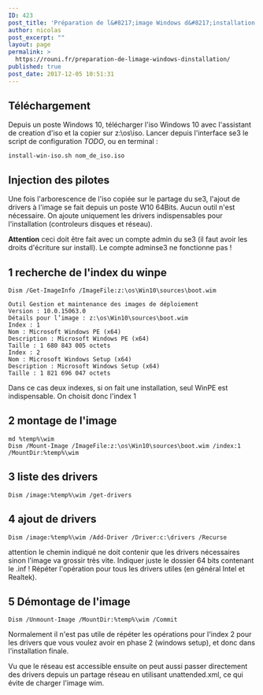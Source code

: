 ```yaml
---
ID: 423
post_title: 'Préparation de l&#8217;image Windows d&#8217;installation'
author: nicolas
post_excerpt: ""
layout: page
permalink: >
  https://rouni.fr/preparation-de-limage-windows-dinstallation/
published: true
post_date: 2017-12-05 10:51:31
---
```

<h2><a id="user-content-téléchargement" class="anchor" href="https://github.com/SambaEdu/sambaedu-client-windows/blob/master/preparation_image.md#t%C3%A9l%C3%A9chargement" aria-hidden="true"></a>Téléchargement</h2>
Depuis un poste Windows 10, télécharger l'iso Windows 10 avec l'assistant de creation d'iso et la copier sur z:\os\iso. Lancer depuis l'interface se3 le script de configuration <em>TODO</em>, ou en terminal :
<pre><code>install-win-iso.sh nom_de_iso.iso
</code></pre>
<h2><a id="user-content-injection-des-pilotes" class="anchor" href="https://github.com/SambaEdu/sambaedu-client-windows/blob/master/preparation_image.md#injection-des-pilotes" aria-hidden="true"></a>Injection des pilotes</h2>
Une fois l'arborescence de l'iso copiée sur le partage du se3, l'ajout de drivers à l'image se fait depuis un poste W10 64Bits. Aucun outil n'est nécessaire. On ajoute uniquement les drivers indispensables pour l'installation (controleurs disques et réseau).

<strong>Attention</strong> ceci doit être fait avec un compte admin du se3 (il faut avoir les droits d'écriture sur install). Le compte adminse3 ne fonctionne pas !
<h2><a id="user-content-1-recherche-de-lindex-du-winpe" class="anchor" href="https://github.com/SambaEdu/sambaedu-client-windows/blob/master/preparation_image.md#1-recherche-de-lindex-du-winpe" aria-hidden="true"></a>1 recherche de l'index du winpe</h2>
<pre><code>Dism /Get-ImageInfo /ImageFile:z:\os\Win10\sources\boot.wim
</code></pre>
<pre><code>Outil Gestion et maintenance des images de déploiement
Version : 10.0.15063.0
Détails pour l’image : z:\os\Win10\sources\boot.wim
Index : 1
Nom : Microsoft Windows PE (x64)
Description : Microsoft Windows PE (x64)
Taille : 1 680 843 005 octets
Index : 2
Nom : Microsoft Windows Setup (x64)
Description : Microsoft Windows Setup (x64)
Taille : 1 821 696 047 octets
</code></pre>
Dans ce cas deux indexes, si on fait une installation, seul WinPE est indispensable. On choisit donc l'index 1
<h2><a id="user-content-2-montage-de-limage" class="anchor" href="https://github.com/SambaEdu/sambaedu-client-windows/blob/master/preparation_image.md#2-montage-de-limage" aria-hidden="true"></a>2 montage de l'image</h2>
<pre><code>md %temp%\wim
Dism /Mount-Image /ImageFile:z:\os\Win10\sources\boot.wim /index:1 /MountDir:%temp%\wim
</code></pre>
<h2><a id="user-content-3-liste-des-drivers" class="anchor" href="https://github.com/SambaEdu/sambaedu-client-windows/blob/master/preparation_image.md#3-liste-des-drivers" aria-hidden="true"></a>3 liste des drivers</h2>
<pre><code>Dism /image:%temp%\wim /get-drivers
</code></pre>
<h2><a id="user-content-4-ajout-de-drivers" class="anchor" href="https://github.com/SambaEdu/sambaedu-client-windows/blob/master/preparation_image.md#4-ajout-de-drivers" aria-hidden="true"></a>4 ajout de drivers</h2>
<pre><code>Dism /image:%temp%\wim /Add-Driver /Driver:c:\drivers /Recurse
</code></pre>
attention le chemin indiqué ne doit contenir que les drivers nécessaires sinon l'image va grossir très vite. Indiquer juste le dossier 64 bits contenant le .inf ! Répéter l'opération pour tous les drivers utiles (en général Intel et Realtek).
<h2><a id="user-content-5-démontage-de-limage" class="anchor" href="https://github.com/SambaEdu/sambaedu-client-windows/blob/master/preparation_image.md#5-d%C3%A9montage-de-limage" aria-hidden="true"></a>5 Démontage de l'image</h2>
<pre><code>Dism /Unmount-Image /MountDir:%temp%\wim /Commit
</code></pre>
Normalement il n'est pas utile de répéter les opérations pour l'index 2 pour les drivers que vous voulez avoir en phase 2 (windows setup), et donc dans l'installation finale.

Vu que le réseau est accessible ensuite on peut aussi passer directement des drivers depuis un partage réseau en utilisant unattended.xml, ce qui évite de charger l'image wim.